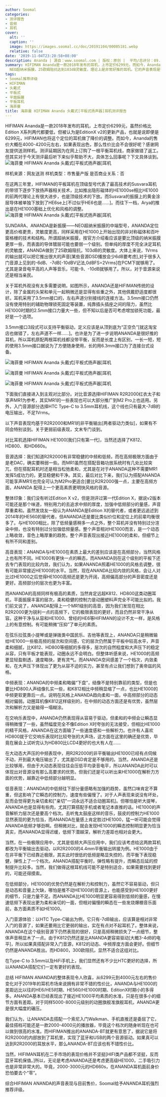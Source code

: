 ```yaml
---
author: Soomal
categories:
- 测评报告
- 音频
- 耳机
cover:
  alt: ''
  caption: ''
  image: https://images.soomal.cc/doc/20191104/00085181.webp
  relative: false
date: '2019-11-04T23:28:58+08:00'
description: Ananda | 源自：www.soomal.com | 版权：原创 |  平均/总评分：09.52/219
summary: HIFIMAN Ananda是一款2018年发布的耳机，上市定价6299元，而如今，Ananda的售价大概在4000-4200元左右。它使用HIFIMAN
  NEO超纳米振膜，25欧姆阻抗达到103dB灵敏度，理论上是非常好推的耳机。它的声音表现是否会有惊喜呢？
tags:
- Soomal推荐评级
- HIFIMAN
- 头戴式
- 平板式
- 平面振膜
- 平板耳机
- 海菲曼
title: 海菲曼 HIFIMAN Ananda 头戴式[平板式扬声器]耳机测评报告
---
```


HIFIMAN Ananda是一款2018年发布的耳机，上市定价6299元，虽然价格比Edition X系列两代都要低，但被认为是EditionX v2的更新产品，也就是说即便是6299元，HIFIMAN也将这个定位的耳机做了降价的调整。而如今，Ananda的售价大概在4000-4200元左右，如果表现出色，那么性价比会不会很好呢？感谢网友提供送测样机。测评延期因为在网上订购了一根平衡耳机线，商家做错了返工。但其实对于今天测评最后听下来似乎帮助不大，具体怎么回事呢？下文具体谈到。
![海菲曼 HIFIMAN Ananda 头戴式[平板式扬声器]耳机](https://images.soomal.cc/doc/20191019/00084808.webp)





样机来源：网友送测
样机类型：市售量产版
是否商业关系：否

在这两三年里，HIFIMAN的平板耳机在顶级型号代表了最高技术的Susvara耳机的带领下逐步下放扬声器相关技术，比如推出隐形磁体的HE1000se相比HE1000的前两代理论上有很大进步，也是顶级技术的下放。而Susvara的振膜上的黄金涂层导体被单独下放到了HE6se上[不过似乎HE6也是……]。而往下一档，Arya的推出是在HE1000基础上优化和风格的调整。
![海菲曼 HIFIMAN Ananda 头戴式[平板式扬声器]耳机](https://images.soomal.cc/doc/20191019/00084796.webp)




SUNDARA、ANANDA是新振膜――NEO超纳米振膜的中端型号，ANANDA定位更高价格更贵，灵敏度更高，同样采用在HE1000上开始出现的非对称磁体和百叶窗格栅的技术和结构。所谓超纳米振膜，按官方介绍看应该是要比顶级的纳米振膜更厚一些，而表面的导体镀层可能也要弱一个级别。但单纯的厚度不完全决定耳机的灵敏度，ANANDA做到了25欧姆阻抗，103dB的灵敏度。大体上来说，1Vrms的输出就可以把它推出很大的声音[某些音源DSD播放会少6dB要考虑],对于很多入门音源上见到的-6dB、-7dB[-10dBV记法,0dBFS=2Vrms]在PCM下就够用了。尤其是录音电平高的人声等音乐，可能-9、-10dB就够用了。所以，对于音源来说还是相当亲民。

关于耳机外观没有太多需要说明，如图所示，ANANDA还是HIFIMAN传统的设计，除了金属的头架和单元一起稍微还是显得有些重之外，其他佩戴舒适度都很好。耳机采用了3.5mm接口的，左右声道分别接线的连接方法。3.5mm接口仍然没有使用特别的辅助物理锁死固定等装置，纯靠插头插座之间的阻力，虽然比HE1000时期的2.5mm接口力量大一些，但不知以后是否可考虑增加锁死功能，最好是一个选项。

3.5mm接口3段式可以支持平衡驱动，定义应该是从顶到底为“正空负”[就这淘宝店也做错了，左右声道不一样……]。也许是为了进一步说明ANANDA是很好推的耳机，所以耳机原配两根耳机线都没带平衡，反而是长度上有区别，一长一短，短的使用3.5mm接口据说为了方便随身使用，长的用6.3mm接口为了连接台式设备。

![海菲曼 HIFIMAN Ananda 头戴式[平板式扬声器]耳机](https://images.soomal.cc/doc/20191019/00084803_01.webp)




![海菲曼 HIFIMAN Ananda 头戴式[平板式扬声器]耳机](https://images.soomal.cc/doc/20191019/00084805_01.webp)




![海菲曼 HIFIMAN Ananda 头戴式[平板式扬声器]耳机](https://images.soomal.cc/doc/20191019/00084806_01.webp)




下面我们直接进入到主观对比部分。对比音源选择HIFIMAN R2R2000红衣太子和享声MR1为参考，其实MR1的一些表现也可以大部分推广到M2 Pro上也适用。另外，入门音源部分选择HTC Type-C to 3.5mm耳机线，这个线也只有最大-7dB的电压输出，不足1Vrms。

以下声音表现均基于R2R2000和MR1的非平衡输出[两者驱动力类似]，如果有不同会特别谈到。关于更弱前级表现，文末专门谈到。

对比耳机选择HIFIMAN HE1000[我们只有第一代]，当然还选择了K812、HD800、和HD660s。

音源选择：我们知道R2R2000有非常稳健的中频和低频，而在高频极限方面由于是老DAC，确实要稍弱一些。而MR1虽然在搭配音箱功放系统时有几处比较突兀，但在搭配耳机时还是相当松弛柔和，尤其是在对于ANANDA这种不需要MR1发挥5成功力的，更显稳健和干净。其实，最后对比下来，我们认为搭配ANANDA可能享声MR1[也完全可认为M2Pro更适合]要比R2R2000强一点，主要在高频方面，ANANDA 配得上一个更高素质更明快风格的音源。

整体印象：我们没有听过Edition X v2，但是测评过第一代Edition X，据说v2版本可能还是那个味道，特别用力的去追求中频的厚度，加强中低频部分的量感，声音厚重柔和。虽然发烧友一般认为ANANDA是Edition X的替代者，或者更远追述到2014年的HE560的替代者，但ANANDA还是要比类似价位和定位上的前辈均衡很多了。与HE1000相比，除了低频量感稍多一点之外，整个耳机并没有特别过分渲染中频，也没有特别过分加强低频量感。整个声音相对HE1000而言，是一个动态上略收敛，音色上略厚重的趋势。整个声音表现出接近HE1000的柔和，但细节上有所不同和差别。

高音表现：ANANDA与HE1000在素质上最大的差别应该是在高频部分，当然风格上也有所不同。HE1000有更快一点的瞬态，而ANANDA则在这个级别的平板下还去专门表现的比较内敛，我们认为，如果ANANDA照着HE1000的风格去调整，很有可能非常接近HE1000的水平。当然，现在ANANDA比较内敛的风格，会让人对比过HE1000之后觉得HE1000高频还是更为开阔，高频偏高部分的声音密度还是更好。高频部分的层次也更为丰富。

而ANANDA的高频同样有极高的素质，当然肯定远超K812、HD800这类动圈耳机，平面振膜丰富的层次，柔和稳健的控制力是动圈塑料声完全不可能比拟的。我们前文说了，ANANDA配得上一个MR1级别的高音，因为我们发现在相比R2R2000更为锐利一点的高频下，它的极限表现的更好，而且仍然非常干净从容。这种干净与从容和HE1000、曾经的HE6等HIFIMAN的设计不太一样，是风格上的有意控制。有可能稍微“压抑”了单元的素质。

在弦乐拉弦类小提琴或是弹拨类中国民乐、吉他等表现上，ANANDA只是稍微输给HE1000一些极高频的层次和空间感，它的层次仍然属于平板中较高水平，声音柔和细腻，比K812、HD800等细腻的多得多，层次的自然程度和大声压下的稳定从容，只有平板才能表现，动圈永远不会明白。但整体听感来说，HE1000的高频更显轻盈剔透，速度略快，更有灵气。而ANANDA空间感差了一个档次，内敛柔和，在大声压下体现出了更为从容不迫的实力，甚至有点让我们想到了奥帝兹的风格。

中频表现：ANANDA的中频柔和略偏“下盘”，结像不是特别靠前的类型，但是也要比HD800人声结像扎实一些，和K812相比中频稍显缩了一点，也比HE1000的中频更软更靠后一点。说明在风格上ANANDA趋向柔和一面，中高频部分的动态相对偏弱。动圈耳机像K812这样级别的，在中频的动态方面还是有优势，虽然层次和解析力又是输得一塌糊涂。

在交响乐表现中，ANANDA仍然表现得从容易于驱动，但柔和的中频会让瞬态显得稍微慢了一些，虽然幅度完全不像Edition X时夸张的无法接受，但相比HE1000的精干风格，ANANDA在这方面输了一些速度感和一些解析力。也许有人喜欢HD800就于它交响乐表现时比较夸张的大声场，这方面在这里的确还是优势，毕竟在展会上试听完认为HD800比LCD4更好的也大有人在……

在大动态大声压的中频表现中，用R2R2000的非平衡输出HE1000已经有点伺候不动，开到最大电压输出了，尤其是DSD肯定是不够用的。当然，ANANDA还是比较够用，但由于大动态表现往往会压低平均录音电平，所以ANANDA此时可以体现出对音源没有那么高要求的优势。但我们还是可以听出来HE1000在解析力方面的优势，越靠近中低频部分越明显。

低音表现：ANANDA的中低频往下部分量感略有加强的趋势，虽然口味肯定不算重，但这影响了它瞬态的控制力，速度有些偏慢了。对于人声表现来说没有坏处，反而会觉得更为亲切柔和["亲切"一词永远不适合动圈耳机]。但哪怕是听大提琴，ANANDA也是显得有些肉，尤其打算搭配手机或者笔记本直推的话。HE1000的声音解析力层次还是要高个档次。去听鬼太鼓座这样的音乐，鼓皮的控制力HE1000显然表现的更为恰当，而ANANDA在量感上肯定胜过HE1000，猛一听可能会觉得ANANDA低频才够劲啊。但稍微对比，就会发现HE1000的瞬态控制明显更为恰当真实，而ANANDA显得迟缓，低频下潜越深，解析力差距也相对会更大。

当然，在一些极限应用中，尤其是低频大声压应用中，我们应该考虑给这两款耳机都改为平衡输出去驱动，以R2R2000的4.4mm平衡输出转接为例。HE1000由于在非平衡下已经靠近极限，其实此时很低的低频是略显失控的，而平衡下表现稳健，弹性上了一个档次。ANANDA搭配平衡时，弹性略有提升，而瞬态后延的控制提升比较多。当然，我们做得这根耳机线可能不是特别适合，如果需要找到更好的，可能还得摸索。

在低频部分，HE1000的优势仍然是在解析力和控制力，虽然它不容易驱动，但只是动态和音量上欠缺，哪怕是推不动HE1000的音源上，也能感受到HE1000更好的细节，只是力量不足。而ANANDA比HE1000明显更容易得到低频的量感，在慢速低频下表现出更为柔和亲切的一面，但相对偏慢的瞬态在一些发烧爆棚音乐面前，各方面素质不如HE1000。

入门音源体验：以HTC Type-C输出为例，它只有-7dB输出，应该算是相对非常入门的音源了，如果还要用比它更弱的输出，实在有点对不起耳机了。整体来说，ANANDA在这个级别音源下仍然表现的很好，只是高频稍微损失了一点细节，整体声音稍显木了一点。由于K812仍然还是比ANANDA更容易驱动[大概3-4dB的电平]，所以如果真搭配非常入门音源，K812的动态、中频厚度方面会更好。但细节仍然是ANANDA胜出。而HD800，300欧阻抗，显然不适合这组对比。

在Type-C to 3.5mm以及HiFi手机上，我们显然还有不少比HTC更好的选择，所以ANANDA搭配它们一定有更好的表现。

总结
HIFIMAN ANANDA的整体表现令人欣喜，从6299元到4000元左右的售价变化对于2019年的耳机市场来说拥有非常不错的性价比，ANANDA与HE1000的差距远比以往的HE6/HE5时期、HE560/HE1000时期、EditionX时期小的多得多。ANANDA基本已经表现出了接近HE1000平均素质的水准，只是在很多小的细节方面有差距。对于同样5000-8000元级别的动圈旗舰准旗舰耳机，ANANDA更是很大幅度的碾压。

我们认为，让ANANDA去搭配一个索尼入门Walkman、手机直推还是委屈了它，最佳搭档可能还是一款2000-4000元的播放器，毕竟这个档次的随身听现在也可以做到很高的水准。而HIFIMAN推出的ANANDA-BT就更有意思了，据说它是将R2R2000的内部放到了耳机里，实现了蓝牙和USB的两个音源驱动。如果真可以达到R2R2000的耳放水平，那么ANANDA-BT应该也有不错性价比。

当然，HIFIMAN耳机在二手市场的表现价格并不坚挺[HIFI类产品都不坚挺，反而蓝牙耳机保值。]所以，无论是考虑ANANDA还是考虑更高级HE1000，二手吸引力也是非常非常大的。毕竟，2000-3000元的HD660s，在ANANDA耳机面前身价恐怕要去个“零”。

综合HIFIMAN ANANDA的声音表现与目前售价，Soomal给予ANANDA耳机强烈推荐评级。